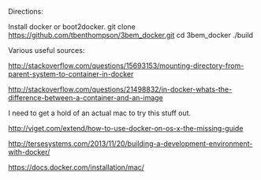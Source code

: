 Directions:

Install docker or boot2docker.
git clone https://github.com/tbenthompson/3bem_docker.git
cd 3bem_docker
./build

Various useful sources:


http://stackoverflow.com/questions/15693153/mounting-directory-from-parent-system-to-container-in-docker

http://stackoverflow.com/questions/21498832/in-docker-whats-the-difference-between-a-container-and-an-image

I need to get a hold of an actual mac to try this stuff out.

http://viget.com/extend/how-to-use-docker-on-os-x-the-missing-guide

http://tersesystems.com/2013/11/20/building-a-development-environment-with-docker/

https://docs.docker.com/installation/mac/
